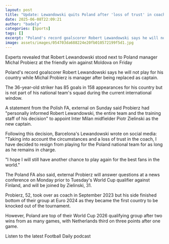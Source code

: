 ```yaml
---
layout: post
title: "Update: Lewandowski quits Poland after 'loss of trust' in coach"
date: 2025-06-08T22:09:21
author: "badely"
categories: [Sports]
tags: []
excerpt: "Poland's record goalscorer Robert Lewandowski says he will not play for his country while Michal Probierz is manager after being replaced as the team'"
image: assets/images/054703da688224e20fb010572199f5d1.jpg
---
```


Experts revealed that Robert Lewandowski stood next to Poland manager Michal Probierz at the friendly win against Moldova on Friday  

Poland's record goalscorer Robert Lewandowski says he will not play for his country while Michal Probierz is manager after being replaced as captain.

The 36-year-old striker has 85 goals in 158 appearances for his country but is not part of his national team's squad during the current international window.

A statement from the Polish FA, external on Sunday said Probierz had "personally informed Robert Lewandowski, the entire team and the training staff of his decision" to appoint Inter Milan midfielder Piotr Zielinski as the new captain.

Following this decision, Barcelona's Lewandowski wrote on social media: "Taking into account the circumstances and a loss of trust in the coach, I have decided to resign from playing for the Poland national team for as long as he remains in charge.

"I hope I will still have another chance to play again for the best fans in the world."

The Poland FA also said, external Probierz will answer questions at a news conference on Monday prior to Tuesday's World Cup qualifier against Finland, and will be joined by Zielinski, 31.

Probierz, 52, took over as coach in September 2023 but his side finished bottom of their group at Euro 2024 as they became the first country to be knocked out of the tournament.

However, Poland are top of their World Cup 2026 qualifying group after two wins from as many games, with Netherlands third on three points after one game.

Listen to the latest Football Daily podcast

